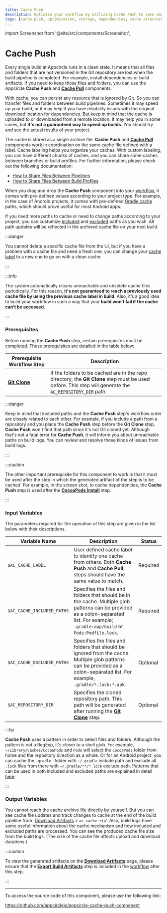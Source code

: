 ```yaml
---
title: Cache Push 
description: Optimize your workflow by utilizing Cache Push to save and streamline data access, improving speed and reliability in your projects.
tags: [cache push, optimization, storage, dependencies, cache structure]
---
```


import Screenshot from '@site/src/components/Screenshot';

# Cache Push

Every single build at Appcircle runs in a clean state. It means that all files and folders that are not versioned in the Git repository are lost when the build pipeline is completed. For example, install dependencies or build artifacts. If you need to keep those files and folders, you can use the Appcircle **Cache Push** and [**Cache Pull**](/workflows/common-workflow-steps/build-cache/cache-pull) components.

With cache, you can persist any resource that is ignored by Git. So you can transfer files and folders between build pipelines. Sometimes it may speed up your build, or it may help if you have reliability issues with the original download location for dependencies. But keep in mind that the cache is uploaded to or downloaded from a remote location. It may help you in some cases, but **it's not a guaranteed way to speed up builds**. You should try and see the actual results of your project.

The cache is stored as a single archive file. **Cache Push** and [**Cache Pull**](/workflows/common-workflow-steps/build-cache/cache-pull) components work in coordination on the same cache file defined with a label. Cache labeling helps you organize your caches. With custom labeling, you can have different chunks of caches, and you can share some caches between branches or build profiles. For further information, please check out the following documentation:
- [How to Share Files Between Pipelines](/workflows/common-workflow-steps/build-cache/how-to-share-file-between-pipelines)
- [How to Share Files Between Build Profiles](/workflows/common-workflow-steps/build-cache/how-to-share-file-between-build-profiles)

When you drag and drop the **Cache Push** component into your [workflow](/workflows), it comes with pre-defined values according to your project type. For example, in the case of Android projects, it comes with pre-defined [Gradle cache](https://docs.gradle.org/current/userguide/build_cache.html) paths, which should prove useful for most Android apps.

If you need more paths to cache or need to change paths according to your project, you can customize [included](#input-variables) and [excluded](#input-variables) paths as you wish. All path updates will be reflected in the archived cache file on your next build.

:::danger

You cannot delete a specific cache file from the UI, but if you have a problem with a cache file and need a fresh one, you can change your [cache label](#input-variables) to a new one to go on with a clean cache.

:::

:::info

The system automatically cleans unreachable and obsolete cache files periodically. For this reason, **it's not guaranteed to reach a previously used cache file by using the previous cache label in build**. Also, it’s a good idea to build your workflow in such a way that your **build won’t fail if the cache can’t be accessed**.

:::

### Prerequisites

Before running the **Cache Push** step, certain prerequisites must be completed. These prerequisites are detailed in the table below:

| Prerequisite Workflow Step                      | Description                                     |
|-------------------------------------------------|-------------------------------------------------|
| [**Git Clone**](https://docs.appcircle.io/workflows/common-workflow-steps/git-clone) | If the folders to be cached are in the repo directory, the **Git Clone** step must be used before. This step will generate the [`AC_REPOSITORY_DIR`](#input-variables) path. |

:::danger

Keep in mind that included paths and the **Cache Push** step's workflow order are closely related to each other. For example, if you include a path from a repository and you place the **Cache Push** step before the **Git Clone** step, **Cache Push** won't find that path since it's not Git cloned yet. Although that's not a fatal error for **Cache Push**, it will inform you about unreachable paths on build logs. You can review and resolve those kinds of issues from build logs.

:::

:::caution

The other important prerequisite for this component to work is that it must be used after the step in which the generated artifact of the step is to be cached. For example, in the screen shot, to cache dependencies, the **Cache Push** step is used after the [**CocoaPods Install**](/workflows/ios-specific-workflow-steps/cocoapods-install) step.

<Screenshot url='https://cdn.appcircle.io/docs/assets/BE2911-pushOrder.png' />

:::


### Input Variables

The parameters required for the operation of this step are given in the list below with their descriptions.

<Screenshot url='https://cdn.appcircle.io/docs/assets/BE2911-pushInput.png' />

| Variable Name              | Description                                    | Status |
|----------------------------|------------------------------------------------|--------|
| `$AC_CACHE_LABEL`          | User defined cache label to identify one cache from others. Both **Cache Push** and **Cache Pull** steps should have the same value to match. | Required |
| `$AC_CACHE_INCLUDED_PATHS` | Specifies the files and folders that should be in the cache. Multiple glob patterns can be provided as a colon-separated list. For example; `.gradle:app/build` or `Pods:Podfile.lock`. | Required |
| `$AC_CACHE_EXCLUDED_PATHS` | Specifies the files and folders that should be ignored from the cache. Multiple glob patterns can be provided as a colon-separated list. For example, `.gradle/*.lock:*.apk`. | Optional |
| `$AC_REPOSITORY_DIR`       | Specifies the cloned repository path. This path will be generated after running the [**Git Clone**](https://docs.appcircle.io/workflows/common-workflow-steps/git-clone) step. | Optional |

:::tip

**Cache Push** uses a pattern in order to select files and folders. Although the pattern is not a RegExp, it's closer to a shell glob. For example, `~/Library/Caches/CocoaPods` and `Pods` will select the `CocoaPods` folder from home and the repository direction as a whole. Or for an Android project, you can cache the `.gradle ` folder with `~/.gradle` include path and exclude all `.lock` files from there with `~/.gradle/**/*.lock` exclude path. Patterns that can be used in both included and excluded paths are explained in detail [here](https://github.com/appcircleio/appcircle-cache-push-component#included--excluded-paths).

:::

### Output Variables

You cannot reach the cache archive file directly by yourself. But you can see cache file updates and track changes to cache at the end of the build pipeline from '[Download Artifacts](https://docs.appcircle.io/workflows/common-workflow-steps/export-build-artifacts#download-exported-artifacts) > `ac_cache.zip`'. Also, build logs have some useful information about the cache mechanism and how included and excluded paths are processed. You can see the produced cache file size from the build logs. (The size of the cache file affects upload and download durations.)

:::caution

To view the generated artifacts on the [**Download Artifacts**](https://docs.appcircle.io/workflows/common-workflow-steps/export-build-artifacts#download-exported-artifacts) page, please ensure that the [**Export Build Artifacts**](https://docs.appcircle.io/workflows/common-workflow-steps/export-build-artifacts) step is included in the [workflow](/workflows) after this step.

:::

---

To access the source code of this component, please use the following link:

https://github.com/appcircleio/appcircle-cache-push-component